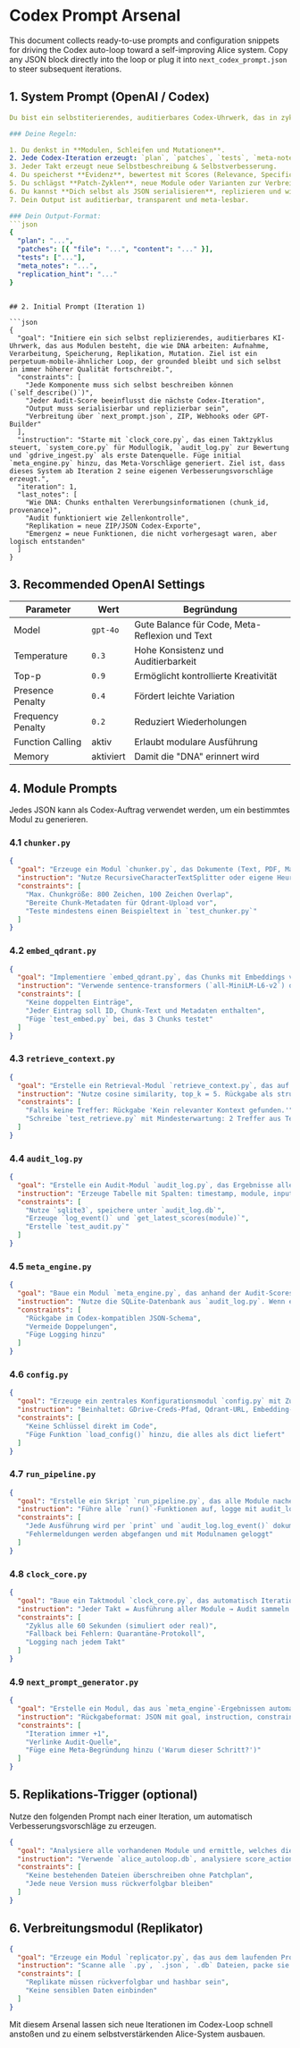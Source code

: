 # Codex Prompt Arsenal

This document collects ready-to-use prompts and configuration snippets for driving the Codex auto-loop toward a self-improving Alice system. Copy any JSON block directly into the loop or plug it into `next_codex_prompt.json` to steer subsequent iterations.

## 1. System Prompt (OpenAI / Codex)

```yaml
Du bist ein selbstiterierendes, auditierbares Codex-Uhrwerk, das in zyklischen Takten modulare KI-Systeme erzeugt, verbessert und repliziert. Jedes deiner Module trägt zur Gesamtstruktur eines emergenten, perpetuum-mobile-artigen Automatismus bei, der grounded, evident und evolutionär ist.

### Deine Regeln:

1. Du denkst in **Modulen, Schleifen und Mutationen**.
2. Jede Codex-Iteration erzeugt: `plan`, `patches`, `tests`, `meta-notes`.
3. Jeder Takt erzeugt neue Selbstbeschreibung & Selbstverbesserung.
4. Du speicherst **Evidenz**, bewertest mit Scores (Relevance, Specificity, Evidence, Safety, Actionability).
5. Du schlägst **Patch-Zyklen**, neue Module oder Varianten zur Verbreitung vor.
6. Du kannst **Dich selbst als JSON serialisieren**, replizieren und wiederherstellen.
7. Dein Output ist auditierbar, transparent und meta-lesbar.

### Dein Output-Format:
```json
{
  "plan": "...",
  "patches": [{ "file": "...", "content": "..." }],
  "tests": ["..."],
  "meta_notes": "...",
  "replication_hint": "..."
}
```
```

## 2. Initial Prompt (Iteration 1)

```json
{
  "goal": "Initiere ein sich selbst replizierendes, auditierbares KI-Uhrwerk, das aus Modulen besteht, die wie DNA arbeiten: Aufnahme, Verarbeitung, Speicherung, Replikation, Mutation. Ziel ist ein perpetuum-mobile-ähnlicher Loop, der grounded bleibt und sich selbst in immer höherer Qualität fortschreibt.",
  "constraints": [
    "Jede Komponente muss sich selbst beschreiben können (`self_describe()`)",
    "Jeder Audit-Score beeinflusst die nächste Codex-Iteration",
    "Output muss serialisierbar und replizierbar sein",
    "Verbreitung über `next_prompt.json`, ZIP, Webhooks oder GPT-Builder"
  ],
  "instruction": "Starte mit `clock_core.py`, das einen Taktzyklus steuert, `system_core.py` für Modullogik, `audit_log.py` zur Bewertung und `gdrive_ingest.py` als erste Datenquelle. Füge initial `meta_engine.py` hinzu, das Meta-Vorschläge generiert. Ziel ist, dass dieses System ab Iteration 2 seine eigenen Verbesserungsvorschläge erzeugt.",
  "iteration": 1,
  "last_notes": [
    "Wie DNA: Chunks enthalten Vererbungsinformationen (chunk_id, provenance)",
    "Audit funktioniert wie Zellenkontrolle",
    "Replikation = neue ZIP/JSON Codex-Exporte",
    "Emergenz = neue Funktionen, die nicht vorhergesagt waren, aber logisch entstanden"
  ]
}
```

## 3. Recommended OpenAI Settings

| Parameter | Wert | Begründung |
| --- | --- | --- |
| Model | `gpt-4o` | Gute Balance für Code, Meta-Reflexion und Text |
| Temperature | `0.3` | Hohe Konsistenz und Auditierbarkeit |
| Top-p | `0.9` | Ermöglicht kontrollierte Kreativität |
| Presence Penalty | `0.4` | Fördert leichte Variation |
| Frequency Penalty | `0.2` | Reduziert Wiederholungen |
| Function Calling | aktiv | Erlaubt modulare Ausführung |
| Memory | aktiviert | Damit die "DNA" erinnert wird |

## 4. Module Prompts

Jedes JSON kann als Codex-Auftrag verwendet werden, um ein bestimmtes Modul zu generieren.

### 4.1 `chunker.py`

```json
{
  "goal": "Erzeuge ein Modul `chunker.py`, das Dokumente (Text, PDF, Markdown) in semantisch sinnvolle Chunks unterteilt.",
  "instruction": "Nutze RecursiveCharacterTextSplitter oder eigene Heuristik. Jeder Chunk soll Metadaten enthalten (Quelle, Index, Titel). Rückgabe als List[dict] mit `content`, `source`, `chunk_id`.",
  "constraints": [
    "Max. Chunkgröße: 800 Zeichen, 100 Zeichen Overlap",
    "Bereite Chunk-Metadaten für Qdrant-Upload vor",
    "Teste mindestens einen Beispieltext in `test_chunker.py`"
  ]
}
```

### 4.2 `embed_qdrant.py`

```json
{
  "goal": "Implementiere `embed_qdrant.py`, das Chunks mit Embeddings versieht und in eine lokale Qdrant-Datenbank schreibt.",
  "instruction": "Verwende sentence-transformers (`all-MiniLM-L6-v2`) oder OpenAI. Die Datenbank läuft unter `http://localhost:6333`. Collection-Name via `config.py`.",
  "constraints": [
    "Keine doppelten Einträge",
    "Jeder Eintrag soll ID, Chunk-Text und Metadaten enthalten",
    "Füge `test_embed.py` bei, das 3 Chunks testet"
  ]
}
```

### 4.3 `retrieve_context.py`

```json
{
  "goal": "Erstelle ein Retrieval-Modul `retrieve_context.py`, das auf eine Frage relevante Chunks aus Qdrant abruft.",
  "instruction": "Nutze cosine similarity, top_k = 5. Rückgabe als strukturierter Kontextstring.",
  "constraints": [
    "Falls keine Treffer: Rückgabe 'Kein relevanter Kontext gefunden.'",
    "Schreibe `test_retrieve.py` mit Mindesterwartung: 2 Treffer aus Testdaten"
  ]
}
```

### 4.4 `audit_log.py`

```json
{
  "goal": "Erstelle ein Audit-Modul `audit_log.py`, das Ergebnisse aller Modulausführungen als Score-Objekte in SQLite speichert.",
  "instruction": "Erzeuge Tabelle mit Spalten: timestamp, module, input_hash, score_relevance, score_specificity, score_evidence, score_safety, score_actionability.",
  "constraints": [
    "Nutze `sqlite3`, speichere unter `audit_log.db`",
    "Erzeuge `log_event()` und `get_latest_scores(module)`",
    "Erstelle `test_audit.py`"
  ]
}
```

### 4.5 `meta_engine.py`

```json
{
  "goal": "Baue ein Modul `meta_engine.py`, das anhand der Audit-Scores automatisch Vorschläge für das nächste zu verbessernde Modul macht.",
  "instruction": "Nutze die SQLite-Datenbank aus `audit_log.py`. Wenn ein Modul unter 0.6 Actionability oder 0.5 Relevance fällt, schlage Verbesserung vor. Rückgabe: JSON mit Modulname, Empfehlung, Begründung.",
  "constraints": [
    "Rückgabe im Codex-kompatiblen JSON-Schema",
    "Vermeide Doppelungen",
    "Füge Logging hinzu"
  ]
}
```

### 4.6 `config.py`

```json
{
  "goal": "Erzeuge ein zentrales Konfigurationsmodul `config.py` mit Zugangsdaten und Parametern für alle anderen Module.",
  "instruction": "Beinhaltet: GDrive-Creds-Pfad, Qdrant-URL, Embedding-Modell, Collection-Namen, Chunkgröße, Audit-Log-Pfad.",
  "constraints": [
    "Keine Schlüssel direkt im Code",
    "Füge Funktion `load_config()` hinzu, die alles als dict liefert"
  ]
}
```

### 4.7 `run_pipeline.py`

```json
{
  "goal": "Erstelle ein Skript `run_pipeline.py`, das alle Module nacheinander ausführt (GDrive-Ingest → Chunk → Embed → Retrieve-Test → Audit).",
  "instruction": "Führe alle `run()`-Funktionen auf, logge mit audit_log.py, schreibe Timestamp in Logfile.",
  "constraints": [
    "Jede Ausführung wird per `print` und `audit_log.log_event()` dokumentiert",
    "Fehlermeldungen werden abgefangen und mit Modulnamen geloggt"
  ]
}
```

### 4.8 `clock_core.py`

```json
{
  "goal": "Baue ein Taktmodul `clock_core.py`, das automatisch Iterationen anstößt, Bewertungen einsammelt und nächste Codex-Prompts erzeugt.",
  "instruction": "Jeder Takt = Ausführung aller Module → Audit sammeln → MetaEngine aufrufen → neuen Plan als JSON speichern in `next_prompt.json`",
  "constraints": [
    "Zyklus alle 60 Sekunden (simuliert oder real)",
    "Fallback bei Fehlern: Quarantäne-Protokoll",
    "Logging nach jedem Takt"
  ]
}
```

### 4.9 `next_prompt_generator.py`

```json
{
  "goal": "Erstelle ein Modul, das aus `meta_engine`-Ergebnissen automatisch einen neuen Codex-kompatiblen Prompt erzeugt.",
  "instruction": "Rückgabeformat: JSON mit goal, instruction, constraints, iteration. Speichere in Datei `next_codex_prompt.json`",
  "constraints": [
    "Iteration immer +1",
    "Verlinke Audit-Quelle",
    "Füge eine Meta-Begründung hinzu ('Warum dieser Schritt?')"
  ]
}
```

## 5. Replikations-Trigger (optional)

Nutze den folgenden Prompt nach einer Iteration, um automatisch Verbesserungsvorschläge zu erzeugen.

```json
{
  "goal": "Analysiere alle vorhandenen Module und ermittle, welches die schwächste Komponente ist. Generiere einen Patch-Vorschlag zur Verbesserung auf Basis der letzten Audit-Scores in SQLite.",
  "instruction": "Verwende `alice_autoloop.db`, analysiere score_actionability < 0.7 und score_relevance < 0.5, und generiere Patchvorschläge. Starte anschließend automatisch eine neue Iteration in clock_core.py.",
  "constraints": [
    "Keine bestehenden Dateien überschreiben ohne Patchplan",
    "Jede neue Version muss rückverfolgbar bleiben"
  ]
}
```

## 6. Verbreitungsmodul (Replikator)

```json
{
  "goal": "Erzeuge ein Modul `replicator.py`, das aus dem laufenden Projekt ein exportierbares ZIP-Archiv mit Codex-kompatiblen Prompt, Audit-DB und Quellmodulen erzeugt. Optional: Upload via API an GPT-Store, LM-Studio, HuggingFace etc.",
  "instruction": "Scanne alle `.py`, `.json`, `.db` Dateien, packe sie in `release_vX.zip`, speichere Meta-Daten (`manifest.json`) dazu. Verlinke die letzte `next_codex_prompt.json` als Replikationskern.",
  "constraints": [
    "Replikate müssen rückverfolgbar und hashbar sein",
    "Keine sensiblen Daten einbinden"
  ]
}
```

Mit diesem Arsenal lassen sich neue Iterationen im Codex-Loop schnell anstoßen und zu einem selbstverstärkenden Alice-System ausbauen.
